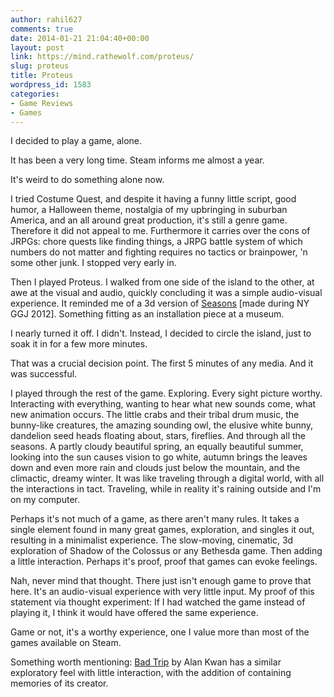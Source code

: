 ```yaml
---
author: rahil627
comments: true
date: 2014-01-21 21:04:40+00:00
layout: post
link: https://mind.rathewolf.com/proteus/
slug: proteus
title: Proteus
wordpress_id: 1583
categories:
- Game Reviews
- Games
---
```


I decided to play a game, alone.

It has been a very long time. Steam informs me almost a year.

It's weird to do something alone now.

I tried Costume Quest, and despite it having a funny little script, good humor, a Halloween theme, nostalgia of my upbringing in suburban America, and an all around great production, it's still a genre game. Therefore it did not appeal to me. Furthermore it carries over the cons of JRPGs: chore quests like finding things, a JRPG battle system of which numbers do not matter and fighting requires no tactics or brainpower, 'n some other junk. I stopped very early in.

Then I played Proteus. I walked from one side of the island to the other, at awe at the visual and audio, quickly concluding it was a simple audio-visual experience. It reminded me of a 3d version of [Seasons](http://archive.globalgamejam.org/2012/seasons-0) [made during NY GGJ 2012]. Something fitting as an installation piece at a museum.

I nearly turned it off. I didn't. Instead, I decided to circle the island, just to soak it in for a few more minutes.

That was a crucial decision point. The first 5 minutes of any media. And it was successful.

I played through the rest of the game. Exploring. Every sight picture worthy. Interacting with everything, wanting to hear what new sounds come, what new animation occurs. The little crabs and their tribal drum music, the bunny-like creatures, the amazing sounding owl, the elusive white bunny, dandelion seed heads floating about, stars, fireflies. And through all the seasons. A partly cloudy beautiful spring, an equally beautiful summer, looking into the sun causes vision to go white, autumn brings the leaves down and even more rain and clouds just below the mountain, and the climactic, dreamy winter. It was like traveling through a digital world, with all the interactions in tact. Traveling, while in reality it's raining outside and I'm on my computer.

Perhaps it's not much of a game, as there aren't many rules. It takes a single element found in many great games, exploration, and singles it out, resulting in a minimalist experience. The slow-moving, cinematic, 3d exploration of Shadow of the Colossus or any Bethesda game. Then adding a little interaction. Perhaps it's proof, proof that games can evoke feelings.

Nah, never mind that thought. There just isn't enough game to prove that here. It's an audio-visual experience with very little input. My proof of this statement via thought experiment: If I had watched the game instead of playing it, I think it would have offered the same experience.

Game or not, it's a worthy experience, one I value more than most of the games available on Steam.


Something worth mentioning: [Bad Trip](http://vimeo.com/47943812) by Alan Kwan has a similar exploratory feel with little interaction, with the addition of containing memories of its creator.
